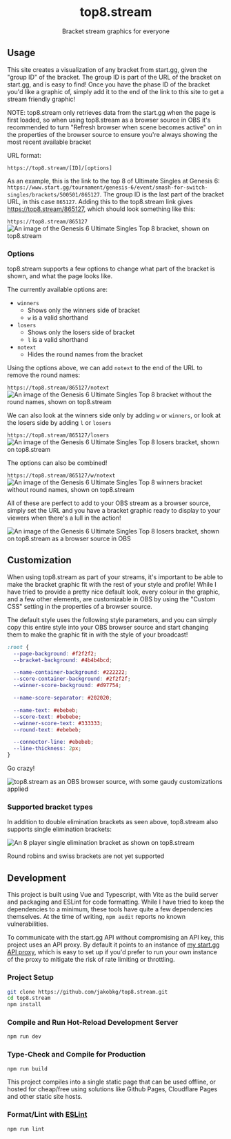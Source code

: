 <div align="center">
  <h1>top8.stream</h1>
  <p>
    Bracket stream graphics for everyone
  </p>
</div>

## Usage
This site creates a visualization of any bracket from start.gg, given the "group ID" of the bracket. The group ID is part of the URL of the bracket on start.gg, and is easy to find! Once you have the phase ID of the bracket you'd like a graphic of, simply add it to the end of the link to this site to get a stream friendly graphic!

NOTE: top8.stream only retrieves data from the start.gg when the page is first loaded, so when using top8.stream as a browser source in OBS it's recommended to turn "Refresh browser when scene becomes active" on in the properties of the browser source to ensure you're always showing the most recent available bracket

URL format: 
```
https://top8.stream/[ID]/[options]
```

As an example, this is the link to the top 8 of Ultimate Singles at Genesis 6: `https://www.start.gg/tournament/genesis-6/event/smash-for-switch-singles/brackets/500501/865127`. The group ID is the last part of the bracket URL, in this case `865127`. Adding this to the top8.stream link gives https://top8.stream/865127, which should look something like this:

`https://top8.stream/865127`
![An image of the Genesis 6 Ultimate Singles Top 8 bracket, shown on top8.stream](https://user-images.githubusercontent.com/25484353/173239654-e3f9026e-f27b-4523-8ecf-f10fc7f68008.png)


### Options
top8.stream supports a few options to change what part of the bracket is shown, and what the page looks like.

The currently available options are:

- `winners`
	+ Shows only the winners side of bracket
	+ `w` is a valid shorthand
- `losers`
	+ Shows only the losers side of bracket
	+ `l` is a valid shorthand
- `notext`
	+ Hides the round names from the bracket

Using the options above, we can add `notext` to the end of the URL to remove the round names:

`https://top8.stream/865127/notext`
![An image of the Genesis 6 Ultimate Singles Top 8 bracket without the round names, shown on top8.stream](https://user-images.githubusercontent.com/25484353/173239681-2693e6f7-ad31-485f-ad77-eeed7b0fb237.png)


We can also look at the winners side only by adding `w` or `winners`, or look at the losers side by adding `l` or `losers`

`https://top8.stream/865127/losers`
![An image of the Genesis 6 Ultimate Singles Top 8 losers bracket, shown on top8.stream](https://user-images.githubusercontent.com/25484353/173239702-ea341a34-490d-4960-be60-725b53e083e2.png)


The options can also be combined!

`https://top8.stream/865127/w/notext`<br />
![An image of the Genesis 6 Ultimate Singles Top 8 winners bracket without round names, shown on top8.stream](https://user-images.githubusercontent.com/25484353/173239723-17b5f980-db12-4019-b29d-17f1d9588cef.png)


All of these are perfect to add to your OBS stream as a browser source, simply set the URL and you have a bracket graphic ready to display to your viewers when there's a lull in the action!

![An image of the Genesis 6 Ultimate Singles Top 8 losers bracket, shown on top8.stream as a browser source in OBS](https://user-images.githubusercontent.com/25484353/173239735-6ecdc3e4-4456-42fa-a144-4abd67a05b26.png)


## Customization

When using top8.stream as part of your streams, it's important to be able to make the bracket graphic fit with the rest of your style and profile! While I have tried to provide a pretty nice default look, every colour in the graphic, and a few other elements, are customizable in OBS by using the "Custom CSS" setting in the properties of a browser source.

The default style uses the following style parameters, and you can simply copy this entire style into your OBS browser source and start changing them to make the graphic fit in with the style of your broadcast!

```css
:root {
  --page-background: #f2f2f2;
  --bracket-background: #4b4b4bcd;

  --name-container-background: #222222;
  --score-container-background: #2f2f2f;
  --winner-score-background: #d97754;

  --name-score-separator: #202020;

  --name-text: #ebebeb;
  --score-text: #bebebe;
  --winner-score-text: #333333;
  --round-text: #ebebeb;

  --connector-line: #ebebeb;
  --line-thickness: 2px;
}
```


Go crazy!

![top8.stream as an OBS browser source, with some gaudy customizations applied](https://user-images.githubusercontent.com/25484353/173239751-04c858d2-b662-4d01-9507-f2010880a537.png)


### Supported bracket types

In addition to double elimination brackets as seen above, top8.stream also supports single elimination brackets:

![An 8 player single elimination bracket as shown on top8.stream](https://user-images.githubusercontent.com/25484353/173351183-7d37832e-b22c-4ea6-a489-efbe16bfde60.png)

Round robins and swiss brackets are not yet supported

## Development

This project is built using Vue and Typescript, with Vite as the build server and packaging and ESLint for code formatting. While I have tried to keep the dependencies to a minimum, these tools have quite a few dependencies themselves. At the time of writing, `npm audit` reports no known vulnerabilities.

To communicate with the start.gg API without compromising an API key, this project uses an API proxy. By default it points to an instance of [my start.gg API proxy](https://github.com/jakobkg/startgg-api-proxy), which is easy to set up if you'd prefer to run your own instance of the proxy to mitigate the risk of rate limiting or throttling.

### Project Setup

```sh
git clone https://github.com/jakobkg/top8.stream.git
cd top8.stream
npm install
```

### Compile and Run Hot-Reload Development Server

```sh
npm run dev
```

### Type-Check and Compile for Production

```sh
npm run build
```
This project compiles into a single static page that can be used offline, or hosted for cheap/free using solutions like Github Pages, Cloudflare Pages and other static site hosts.

### Format/Lint with [ESLint](https://eslint.org/)

```sh
npm run lint
```
